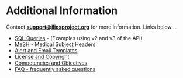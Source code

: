 # Additional Information

Contact **support@iliosproject.org** for more information. Links below ...

* [SQL Queries](https://iliosproject.gitbook.io/ilios-user-guide/additional-information/sql-queries-api-v2-vs-v3) - \(Examples using v2 and v3 of the API\)
* [MeSH](https://iliosproject.gitbook.io/ilios-user-guide/additional-information/mesh) - Medical Subject Headers
* [Alert and Email Templates](https://iliosproject.gitbook.io/ilios-user-guide/additional-information/alert-and-email-templates)
* [License and Copyright](https://iliosproject.gitbook.io/ilios-user-guide/additional-information/license-and-copyright)
* [Competencies and Objectives](https://iliosproject.gitbook.io/ilios-user-guide/additional-information/competencies-and-objectives)
* [FAQ - frequently asked questions](https://github.com/ilios/ilios/wiki/FAQS)




